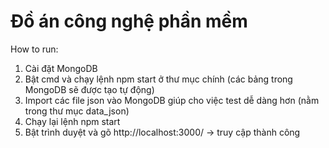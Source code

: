 # Đồ án công nghệ phần mềm
How to run:
1. Cài đặt MongoDB
2. Bật cmd và chạy lệnh npm start ở thư mục chính (các bảng trong MongoDB sẽ được tạo tự động)
3. Import các file json vào MongoDB giúp cho việc test dễ dàng hơn (nằm trong thư mục data_json)
4. Chạy lại lệnh npm start
4. Bật trình duyệt và gõ http://localhost:3000/ -> truy cập thành công
